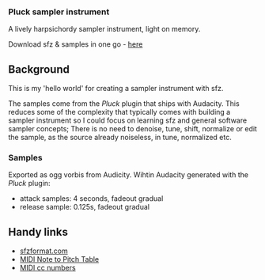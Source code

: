 ### Pluck sampler instrument
A lively harpsichordy sampler instrument, light on memory.

Download sfz & samples in one go - [here](https://github.com/sverweij/pluck-sfz/archive/v1.0.0.zip)

## Background
This is my 'hello world' for creating a sampler instrument with sfz.

The samples come from the _Pluck_ plugin that ships with Audacity. This reduces some of the complexity that typically comes with building a sampler instrument so I could focus on learning sfz and general software sampler concepts; There is no need to denoise, tune, shift, normalize or edit the sample, as the source already noiseless, in tune, normalized etc. 

### Samples
Exported as ogg vorbis from Audicity. Wihtin Audacity generated with the _Pluck_ plugin:
- attack samples: 4 seconds, fadeout gradual
- release sample: 0.125s, fadeout gradual

## Handy links
- [sfzformat.com](https://sfzformat.com)
- [MIDI Note to Pitch Table](https://usermanuals.finalemusic.com/Finale2012Mac/Content/Finale/MIDI_Note_to_Pitch_Table.htm)
- [MIDI cc numbers](https://nickfever.com/music/midi-cc-list)